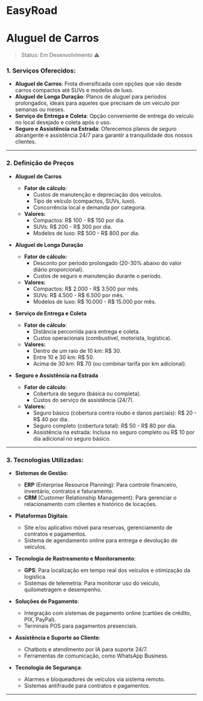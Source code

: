 <h1>EasyRoad</h1>
<h1>Aluguel de Carros</h1>

> Status: Em Desenvolvimento ⚠️

### 1. Serviços Oferecidos:
- **Aluguel de Carros**: Frota diversificada com opções que vão desde carros compactos até SUVs e modelos de luxo.
- **Aluguel de Longa Duração**: Planos de aluguel para períodos prolongados, ideais para aqueles que precisam de um veículo por semanas ou meses.
- **Serviço de Entrega e Coleta**: Opção conveniente de entrega do veículo no local desejado e coleta após o uso.
- **Seguro e Assistência na Estrada**: Oferecemos planos de seguro abrangente e assistência 24/7 para garantir a tranquilidade dos nossos clientes.

<hr>

### 2. Definição de Preços

- **Aluguel de Carros**
    - **Fator de cálculo**:
        - Custos de manutenção e depreciação dos veículos.
        - Tipo de veículo (compactos, SUVs, luxo).
        - Concorrência local e demanda por categoria.
    - **Valores:**
        - Compactos: R$ 100 - R$ 150 por dia.
        - SUVs: R$ 200 - R$ 300 por dia.
        - Modelos de luxo: R$ 500 - R$ 800 por dia.


- **Aluguel de Longa Duração**
    - **Fator de cálculo:**
        - Desconto por período prolongado (20-30% abaixo do valor diário proporcional).
        - Custos de seguro e manutenção durante o período.
    - **Valores:**
        - Compactos: R$ 2.000 - R$ 3.500 por mês.
        - SUVs: R$ 4.500 - R$ 6.500 por mês.
        - Modelos de luxo: R$ 10.000 - R$ 15.000 por mês.


- **Serviço de Entrega e Coleta**
    - **Fator de cálculo**:
        - Distância percorrida para entrega e coleta.
        - Custos operacionais (combustível, motorista, logística).
    - **Valores:**
        - Dentro de um raio de 10 km: R$ 30.
        - Entre 10 e 30 km: R$ 50.
        - Acima de 30 km: R$ 70 (ou combinar tarifa por km adicional).


- **Seguro e Assistência na Estrada**
    - **Fator de cálculo**:
        - Cobertura do seguro (básica ou completa).
        - Custos do serviço de assistência (24/7).
    - **Valores:**
        - Seguro básico (cobertura contra roubo e danos parciais): R$ 20 - R$ 40 por dia.
        - Seguro completo (cobertura total): R$ 50 - R$ 80 por dia.
        - Assistência na estrada: Inclusa no seguro completo ou R$ 10 por dia adicional no seguro básico.

<hr>

### 3. Tecnologias Utilizadas:

- **Sistemas de Gestão**:
    - **ERP** (Enterprise Resource Planning): Para controle financeiro, inventário, contratos e faturamento.
    - **CRM** (Customer Relationship Management): Para gerenciar o relacionamento com clientes e histórico de locações.

- **Plataformas Digitais**:
    - Site e/ou aplicativo móvel para reservas, gerenciamento de contratos e pagamentos.
    - Sistema de agendamento online para entrega e devolução de veículos.

- **Tecnologia de Rastreamento e Monitoramento**:
    - **GPS**: Para localização em tempo real dos veículos e otimização da logística.
    - Sistemas de telemetria: Para monitorar uso do veículo, quilometragem e desempenho.

- **Soluções de Pagamento**:
    - Integração com sistemas de pagamento online (cartões de crédito, PIX, PayPal).
    - Terminais POS para pagamentos presenciais.

- **Assistência e Suporte ao Cliente**:
    - Chatbots e atendimento por IA para suporte 24/7.
    - Ferramentas de comunicação, como WhatsApp Business.

- **Tecnologia de Segurança**:
    - Alarmes e bloqueadores de veículos via sistema remoto.
    - Sistemas antifraude para contratos e pagamentos.

<hr>

